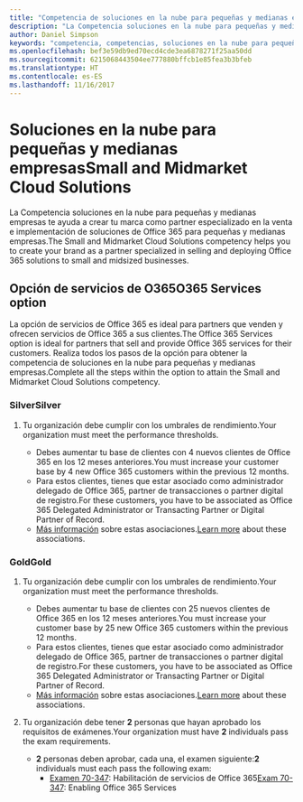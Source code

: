 ```yaml
---
title: "Competencia de soluciones en la nube para pequeñas y medianas empresas"
description: "La Competencia soluciones en la nube para pequeñas y medianas empresas te ayuda a crear tu marca como partner especializado en la venta e implementación de soluciones de Office 365 para pequeñas y medianas empresas."
author: Daniel Simpson
keywords: "competencia, competencias, soluciones en la nube para pequeñas y medianas empresas"
ms.openlocfilehash: bef3e59db9ed70ecd4cde3ea6878271f25aa50dd
ms.sourcegitcommit: 6215068443504ee777880bffcb1e85fea3b3bfeb
ms.translationtype: HT
ms.contentlocale: es-ES
ms.lasthandoff: 11/16/2017
---
```

# <a name="small-and-midmarket-cloud-solutions"></a><span data-ttu-id="b5219-104">Soluciones en la nube para pequeñas y medianas empresas</span><span class="sxs-lookup"><span data-stu-id="b5219-104">Small and Midmarket Cloud Solutions</span></span> 
<span data-ttu-id="b5219-105">La Competencia soluciones en la nube para pequeñas y medianas empresas te ayuda a crear tu marca como partner especializado en la venta e implementación de soluciones de Office 365 para pequeñas y medianas empresas.</span><span class="sxs-lookup"><span data-stu-id="b5219-105">The Small and Midmarket Cloud Solutions competency helps you to create your brand as a partner specialized in selling and deploying Office 365 solutions to small and midsized businesses.</span></span>

## <a name="o365-services-option"></a><span data-ttu-id="b5219-106">Opción de servicios de O365</span><span class="sxs-lookup"><span data-stu-id="b5219-106">O365 Services option</span></span>
<span data-ttu-id="b5219-107">La opción de servicios de Office 365 es ideal para partners que venden y ofrecen servicios de Office 365 a sus clientes.</span><span class="sxs-lookup"><span data-stu-id="b5219-107">The Office 365 Services option is ideal for partners that sell and provide Office 365 services for their customers.</span></span> <span data-ttu-id="b5219-108">Realiza todos los pasos de la opción para obtener la competencia de soluciones en la nube para pequeñas y medianas empresas.</span><span class="sxs-lookup"><span data-stu-id="b5219-108">Complete all the steps within the option to attain the Small and Midmarket Cloud Solutions competency.</span></span>

### <a name="silver"></a><span data-ttu-id="b5219-109">Silver</span><span class="sxs-lookup"><span data-stu-id="b5219-109">Silver</span></span>
1. <span data-ttu-id="b5219-110">Tu organización debe cumplir con los umbrales de rendimiento.</span><span class="sxs-lookup"><span data-stu-id="b5219-110">Your organization must meet the performance thresholds.</span></span>
    
    - <span data-ttu-id="b5219-111">Debes aumentar tu base de clientes con 4 nuevos clientes de Office 365 en los 12 meses anteriores.</span><span class="sxs-lookup"><span data-stu-id="b5219-111">You must increase your customer base by 4 new Office 365 customers within the previous 12 months.</span></span>
    - <span data-ttu-id="b5219-112">Para estos clientes, tienes que estar asociado como administrador delegado de Office 365, partner de transacciones o partner digital de registro.</span><span class="sxs-lookup"><span data-stu-id="b5219-112">For these customers, you have to be associated as Office 365 Delegated Administrator or Transacting Partner or Digital Partner of Record.</span></span>
    - <span data-ttu-id="b5219-113">[Más información](https://partner.microsoft.com/en-us/membership/digital-partner-of-record) sobre estas asociaciones.</span><span class="sxs-lookup"><span data-stu-id="b5219-113">[Learn more](https://partner.microsoft.com/en-us/membership/digital-partner-of-record) about these associations.</span></span>

### <a name="gold"></a><span data-ttu-id="b5219-114">Gold</span><span class="sxs-lookup"><span data-stu-id="b5219-114">Gold</span></span>
1. <span data-ttu-id="b5219-115">Tu organización debe cumplir con los umbrales de rendimiento.</span><span class="sxs-lookup"><span data-stu-id="b5219-115">Your organization must meet the performance thresholds.</span></span>

    - <span data-ttu-id="b5219-116">Debes aumentar tu base de clientes con 25 nuevos clientes de Office 365 en los 12 meses anteriores.</span><span class="sxs-lookup"><span data-stu-id="b5219-116">You must increase your customer base by 25 new Office 365 customers within the previous 12 months.</span></span>
    - <span data-ttu-id="b5219-117">Para estos clientes, tienes que estar asociado como administrador delegado de Office 365, partner de transacciones o partner digital de registro.</span><span class="sxs-lookup"><span data-stu-id="b5219-117">For these customers, you have to be associated as Office 365 Delegated Administrator or Transacting Partner or Digital Partner of Record.</span></span>
    - <span data-ttu-id="b5219-118">[Más información](https://partner.microsoft.com/en-us/membership/digital-partner-of-record) sobre estas asociaciones.</span><span class="sxs-lookup"><span data-stu-id="b5219-118">[Learn more](https://partner.microsoft.com/en-us/membership/digital-partner-of-record) about these associations.</span></span>  
  
2. <span data-ttu-id="b5219-119">Tu organización debe tener **2** personas que hayan aprobado los requisitos de exámenes.</span><span class="sxs-lookup"><span data-stu-id="b5219-119">Your organization must have **2** individuals pass the exam requirements.</span></span>

    - <span data-ttu-id="b5219-120">**2** personas deben aprobar, cada una, el examen siguiente:</span><span class="sxs-lookup"><span data-stu-id="b5219-120">**2** individuals must each pass the following exam:</span></span>
        - <span data-ttu-id="b5219-121">[Examen 70-347](https://www.microsoft.com/en-us/learning/exam-70-347.aspx): Habilitación de servicios de Office 365</span><span class="sxs-lookup"><span data-stu-id="b5219-121">[Exam 70-347](https://www.microsoft.com/en-us/learning/exam-70-347.aspx): Enabling Office 365 Services</span></span>
